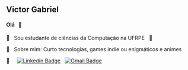 <!--- <img width="auto" src="https://github.com/VictorG-028/VictorG-028/blob/master/Animação-Rainbow.gif"> -->

## Victor Gabriel
<!--- comentário -->
#### Olá &nbsp; 👋

<!--- Sou fascinado por automatizar tarefas utilizando programação. -->

🌱 &nbsp; Sou estudante de ciências da Computação na UFRPE &nbsp; :book: <br/>
<!-- :books: &nbsp; Atualmente estudando e praticando POO com JS e Python <br/> -->
💬 &nbsp; Sobre mim: Curto tecnologias, games indie ou enigmáticos e animes <br/>
<!--- 🎯 &nbsp; Foco atual: -->


:email: &nbsp; &nbsp; [![Linkedin Badge](https://img.shields.io/badge/-VictorGabriel-blue?style=flat-square&logo=Linkedin&logoColor=white&link=https://www.linkedin.com/in/victor-gabriel-30ab8b1ab/)](https://www.linkedin.com/in/victor-gabriel-30ab8b1ab/) &nbsp; [![Gmail Badge](https://img.shields.io/badge/-victor6g0@gmail.com-c14438?style=flat-square&logo=Gmail&logoColor=white&link=mailto:victor6g0@gmail.com)](mailto:victor6g0@gmail.com)
